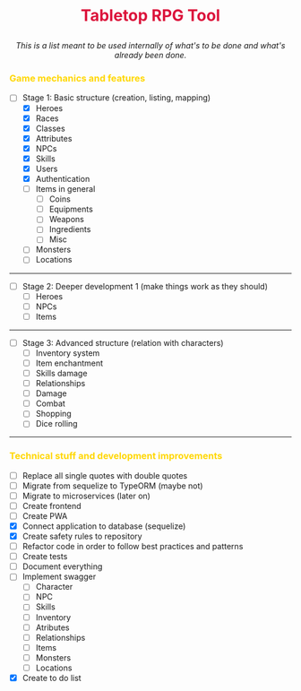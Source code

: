 # <p align="center" style="color: crimson">Tabletop RPG Tool </p>
<p align="center"><i>This is a list meant to be used internally of what's to be done and what's already been done.</i></p>


### <span style="color: gold">Game mechanics and features</span>
- [ ] Stage 1: Basic structure (creation, listing, mapping)
  - [X] Heroes
  - [X] Races
  - [X] Classes
  - [X] Attributes
  - [X] NPCs
  - [X] Skills
  - [X] Users
  - [X] Authentication
  - [ ] Items in general
    - [ ] Coins 
    - [ ] Equipments
    - [ ] Weapons
    - [ ] Ingredients
    - [ ] Misc 
  - [ ] Monsters
  - [ ] Locations

<hr/>

- [ ] Stage 2: Deeper development 1 (make things work as they should)
  - [ ] Heroes
  - [ ] NPCs
  - [ ] Items

<hr/>

- [ ] Stage 3: Advanced structure (relation with characters)
  - [ ] Inventory system
  - [ ] Item enchantment 
  - [ ] Skills damage
  - [ ] Relationships
  - [ ] Damage
  - [ ] Combat 
  - [ ] Shopping
  - [ ] Dice rolling

<hr/>

### <span style="color: gold">Technical stuff and development improvements</span>

- [ ] Replace all single quotes with double quotes
- [ ] Migrate from sequelize to TypeORM (maybe not)
- [ ] Migrate to microservices (later on)
- [ ] Create frontend
- [ ] Create PWA
- [x] Connect application to database (sequelize)
- [X] Create safety rules to repository
- [ ] Refactor code in order to follow best practices and patterns
- [ ] Create tests
- [ ] Document everything
- [ ] Implement swagger
  - [ ] Character
  - [ ] NPC
  - [ ] Skills  
  - [ ] Inventory
  - [ ] Atributes
  - [ ] Relationships
  - [ ] Items
  - [ ] Monsters
  - [ ] Locations
- [X] Create to do list
